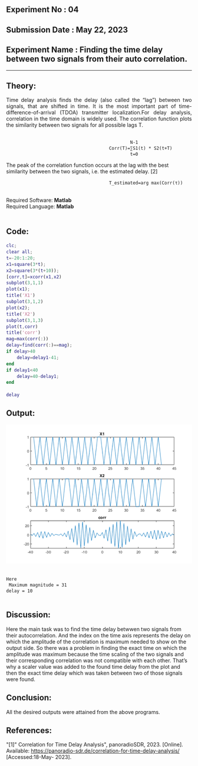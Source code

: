 ## Experiment No : 04

## Submission Date : May 22, 2023

## Experiment Name : Finding the time delay between two signals from their auto correlation.
---

## Theory:

<p style="text-align: justify">
Time delay analysis finds the delay (also called the “lag”) between two signals, that are shifted in time. It is the most important part of time-difference-of-arrival (TDOA) transmitter localization.For delay analysis, correlation in the time domain is widely used. The correlation function plots the similarity between two signals for all possible lags T.
  
```

                                               N-1
                                       Corr(T)=∑S1(t) * S2(t+T)
                                               t=0

```
  
The peak of the correlation function occurs at the lag with the best similarity between the two signals, i.e. the estimated delay. [2]

```
                                       T_estimated=arg max(Corr(τ))
```
</p>
<br>
   Required Software:  <b> Matlab</b>
<br>
Required Language: <b>  Matlab </b>
<br>
<br>


## Code:

```matlab
clc;
clear all;
t=-20:1:20;
x1=square(3*t);
x2=square(3*(t+10));
[corr,t]=xcorr(x1,x2)
subplot(3,1,1)
plot(x1);
title('X1')
subplot(3,1,2)
plot(x2);
title('X2')
subplot(3,1,3)
plot(t,corr)
title('corr')
mag=max(corr(:))
delay=find(corr(:)==mag);
if delay>40
    delay=delay1-41;
end
if delay1<40
    delay=40-delay1;
end

delay


```

## Output:

![Output](images/delay.png)

```

Here
 Maximum magnitude = 31
delay = 10


```

## Discussion:

<p style="text-align: justify">

Here the main task was to find the time delay betwwen two signals from their autocorrelation. And the index on the time axis represents the delay on which the amplitude of the correlation is maximum needed to show on the output side. So there was a problem in finding the exact time on which the amplitude was maximum because the time scaling of the two signals and their corresponding correlation was not compatible with each other. That’s why a scaler value was added to the found time delay from the plot and then the exact time delay which was taken between two of those signals were found.
</p>

## Conclusion:

<p style="text-align: justify">

All the desired outputs were attained from the above programs.

</p>

## References:

"[1]" Correlation for Time Delay Analysis", panoradioSDR, 2023. [Online]. Available: https://panoradio-sdr.de/correlation-for-time-delay-analysis/ [Accessed:18-May- 2023].

